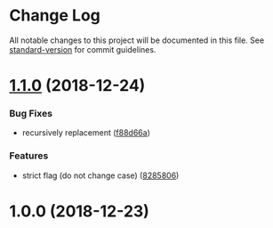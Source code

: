 # Change Log

All notable changes to this project will be documented in this file. See [standard-version](https://github.com/conventional-changelog/standard-version) for commit guidelines.

<a name="1.1.0"></a>
# [1.1.0](https://github.com/justerest/multi-replace/compare/v1.0.0...v1.1.0) (2018-12-24)


### Bug Fixes

* recursively replacement ([f88d66a](https://github.com/justerest/multi-replace/commit/f88d66a))


### Features

* strict flag (do not change case) ([8285806](https://github.com/justerest/multi-replace/commit/8285806))



<a name="1.0.0"></a>
# 1.0.0 (2018-12-23)
